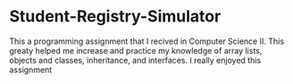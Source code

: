 # Student-Registry-Simulator
This a programming assignment that I recived in Computer Science II. This greaty helped me increase and practice my knowledge of array lists, objects and classes, inheritance, and interfaces. I really enjoyed this assignment 
